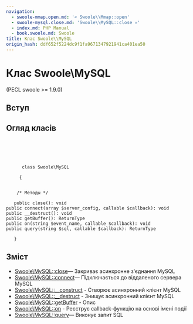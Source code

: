 ```yaml
---
navigation:
  - swoole-mmap.open.md: '« Swoole\\Mmap::open'
  - swoole-mysql.close.md: 'Swoole\\MySQL::close »'
  - index.md: PHP Manual
  - book.swoole.md: Swoole
title: Клас Swoole\\MySQL
origin_hash: ddf652f5224dc9f1fa9671347921941ca401ea50
---
```

# Клас Swoole\\MySQL

(PECL swoole >= 1.9.0)

## Вступ

## Огляд класів

```classsynopsis



    
     
      class Swoole\MySQL
     
     {


    /* Методы */
    
   public close(): void
public connect(array $server_config, callable $callback): void
public __destruct(): void
public getBuffer(): ReturnType
public on(string $event_name, callable $callback): void
public query(string $sql, callable $callback): ReturnType

   }
```

## Зміст

-   [Swoole\\MySQL::close](swoole-mysql.close.md)— Закриває асинхронне з'єднання MySQL
-   [Swoole\\MySQL::connect](swoole-mysql.connect.md)— Підключається до віддаленого сервера MySQL
-   [Swoole\\MySQL::\_\_construct](swoole-mysql.construct.md) \- Створює асинхронний клієнт MySQL
-   [Swoole\\MySQL::\_\_destruct](swoole-mysql.destruct.md) \- Знищує асинхронний клієнт MySQL
-   [Swoole\\MySQL::getBuffer](swoole-mysql.getbuffer.md) \- Опис
-   [Swoole\\MySQL::on](swoole-mysql.on.md) \- Реєструє callback-функцію на основі імені події
-   [Swoole\\MySQL::query](swoole-mysql.query.md)— Виконує запит SQL

